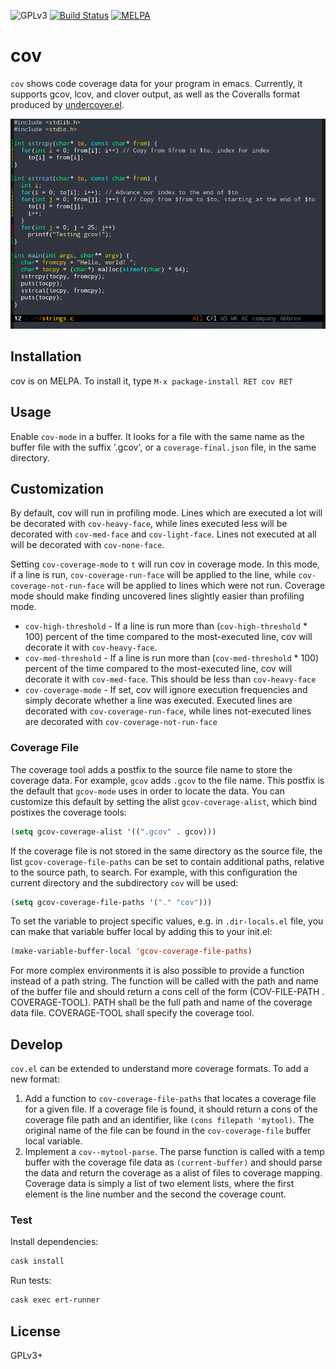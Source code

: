 ![GPLv3](https://img.shields.io/badge/license-GPLv3-brightgreen.svg)
[![Build Status](https://travis-ci.org/AdamNiederer/cov.svg?branch=master)](https://travis-ci.org/AdamNiederer/cov)
[![MELPA](http://melpa.org/packages/cov-badge.svg)](http://melpa.org/#/cov)

# cov
`cov` shows code coverage data for your program in emacs. Currently,
it supports gcov, lcov, and clover output, as well as the Coveralls
format produced by 
[undercover.el](https://github.com/sviridov/undercover.el).

![Screenshot](example.png)

## Installation
cov is on MELPA. To install it, type `M-x package-install RET cov RET`

## Usage
Enable `cov-mode` in a buffer. It looks for a file with the same name
as the buffer file with the suffix '.gcov', or a `coverage-final.json`
file, in the same directory.

## Customization
By default, cov will run in profiling mode. Lines which are executed a
lot will be decorated with `cov-heavy-face`, while lines executed less
will be decorated with `cov-med-face` and `cov-light-face`. Lines not
executed at all will be decorated with `cov-none-face`.

Setting `cov-coverage-mode` to `t` will run cov in coverage mode. In
this mode, if a line is run, `cov-coverage-run-face` will be applied
to the line, while `cov-coverage-not-run-face` will be applied to
lines which were not run. Coverage mode should make finding uncovered
lines slightly easier than profiling mode.

- `cov-high-threshold` - If a line is run more than
  (`cov-high-threshold` * 100) percent of the time compared to the
  most-executed line, cov will decorate it with `cov-heavy-face`.
- `cov-med-threshold` - If a line is run more than
  (`cov-med-threshold` * 100) percent of the time compared to the
  most-executed line, cov will decorate it with `cov-med-face`. This
  should be less than `cov-heavy-face`
- `cov-coverage-mode` - If set, cov will ignore execution frequencies
  and simply decorate whether a line was executed. Executed lines are
  decorated with `cov-coverage-run-face`, while lines not-executed
  lines are decorated with `cov-coverage-not-run-face`

### Coverage File

The coverage tool adds a postfix to the source file name to store the
coverage data. For example, `gcov` adds `.gcov` to the file name. This
postfix is the default that `gcov-mode` uses in order to locate the
data. You can customize this default by setting the alist
`gcov-coverage-alist`, which bind postixes the coverage tools:

```lisp
(setq gcov-coverage-alist '((".gcov" . gcov)))
```

If the coverage file is not stored in the same directory as the source
file, the list `gcov-coverage-file-paths` can be set to contain
additional paths, relative to the source path, to search. For example,
with this configuration the current directory and the subdirectory `cov`
will be used:

```lisp
(setq gcov-coverage-file-paths '("." "cov")))
```

To set the variable to project specific values, e.g. in
`.dir-locals.el` file, you can make that variable buffer local by
adding this to your init.el:

```lisp
(make-variable-buffer-local 'gcov-coverage-file-paths)
```

For more complex environments it is also possible to provide a
function instead of a path string. The function will be called with
the path and name of the buffer file and should return a cons cell of
the form (COV-FILE-PATH . COVERAGE-TOOL). PATH shall be the full path
and name of the coverage data file. COVERAGE-TOOL shall specify the
coverage tool.

## Develop

`cov.el` can be extended to understand more coverage formats. To add
a new format:

1. Add a function to `cov-coverage-file-paths` that locates a coverage
   file for a given file. If a coverage file is found, it should
   return a cons of the coverage file path and an identifier, like
   `(cons filepath 'mytool)`. The original name of the file can be
   found in the `cov-coverage-file` buffer local variable.
2. Implement a `cov--mytool-parse`. The parse function is called with
   a temp buffer with the coverage file data as `(current-buffer)` and
   should parse the data and return the coverage as a alist of files
   to coverage mapping. Coverage data is simply a list of two element
   lists, where the first element is the line number and the second
   the coverage count.

### Test
Install dependencies:
```bash
cask install
```

Run tests:
```bash
cask exec ert-runner
```

## License
GPLv3+
